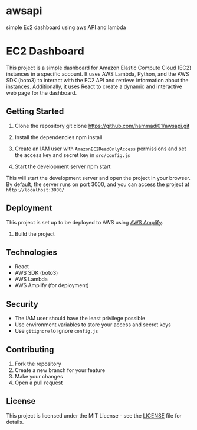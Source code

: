 # awsapi
simple Ec2 dashboard using aws API and lambda 
# EC2 Dashboard

This project is a simple dashboard for Amazon Elastic Compute Cloud (EC2) instances in a specific account. It uses AWS Lambda, Python, and the AWS SDK (boto3) to interact with the EC2 API and retrieve information about the instances. Additionally, it uses React to create a dynamic and interactive web page for the dashboard.

## Getting Started

1. Clone the repository
git clone https://github.com/hammadi01/awsapi.git
2. Install the dependencies
npm install

3. Create an IAM user with `AmazonEC2ReadOnlyAccess` permissions and set the access key and secret key in `src/config.js`
4. Start the development server
npm start

This will start the development server and open the project in your browser. By default, the server runs on port 3000, and you can access the project at `http://localhost:3000/`

## Deployment

This project is set up to be deployed to AWS using [AWS Amplify](https://aws.amazon.com/amplify/).

1. Build the project

## Technologies
- React
- AWS SDK (boto3)
- AWS Lambda
- AWS Amplify (for deployment)

## Security
- The IAM user should have the least privilege possible
- Use environment variables to store your access and secret keys
- Use `gitignore` to ignore `config.js`

## Contributing

1. Fork the repository
2. Create a new branch for your feature
3. Make your changes
4. Open a pull request

## License

This project is licensed under the MIT License - see the [LICENSE](LICENSE) file for details.

